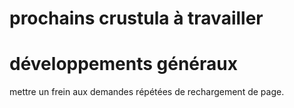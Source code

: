 prochains crustula à travailler
===============================

développements généraux
=======================

mettre un frein aux demandes répétées de rechargement de page.
